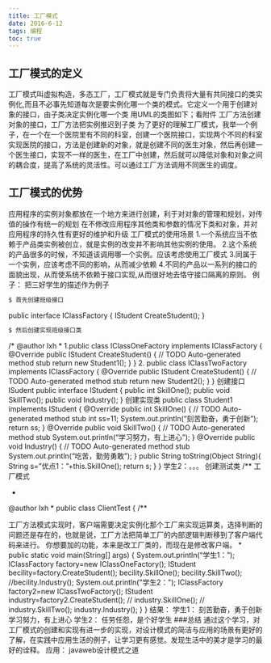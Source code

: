 ```yaml
---
title: 工厂模式
date: 2016-6-12
tags: 编程
toc: true
---
```


## 工厂模式的定义
工厂模式叫虚拟构造，多态工厂，工厂模式就是专门负责将大量有共同接口的类实例化,而且不必事先知道每次是要实例化哪一个类的模式。它定义一个用于创建对象的接口，由子类决定实例化哪一个类
用UML的类图如下；看附件
工厂方法创建对象的接口，工厂方法把实例推迟到子类
为了更好的理解工厂模式，我举一个例子，在一个在一个医院里有不同的科室，创建一个医院接口，实现两个不同的科室实现医院的接口，方法是创建新的对象，就是创建不同的医生对象，然后再创建一个医生接口，实现不一样的医生，在工厂中创建，然后就可以降低对象和对象之间的耦合度，提高了系统的灵活性。可以通过工厂方法调用不同医生的调度。
<!--more-->
## 工厂模式的优势
应用程序的实例对象都放在一个地方来进行创建，利于对对象的管理和规划，对传值的操作有统一的规划
在不修改应用程序其他类和参数的情况下类和对象，并对应用程序的持久性有更好的维护和升级
工厂模式的使用场景
1.一个系统应当不依赖于产品类实例被创立，就是实例的改变并不影响其他实例的使用。
2.这个系统的产品很多的时候，不知道该调用哪一个实例。应该考虑使用工厂模式
3.同属于一个实例，应该考虑不同的影响，从而减少依赖
4.不同的产品以一系列的接口的面貌出现，从而使系统不依赖于接口实现,从而很好地去恪守接口隔离的原则。
例子：
把三好学生的描述作为例子

``` bash
$ 首先创建班级接口
```


public interface IClassFactory {
IStudent CreateStudent();
}

``` bash
$ 然后创建实现班级接口类
```



/*
@author lxh
*
1.public class IClassOneFactory implements IClassFactory {
@Override
public IStudent CreateStudent() {
// TODO Auto-generated method stub
return new Student1();
}
}
2.
public class IClassTwoFactory implements IClassFactory {
@Override
public IStudent CreateStudent() {
// TODO Auto-generated method stub
return new Student2();
}
}
创建接口ISudent
public interface IStudent {
public int SkillOne();
public void SkillTwo();
public void Industry();
}
创建实现类
public class Student1 implements IStudent {
@Override
public int SkillOne() {
// TODO Auto-generated method stub
int ss=11;
System.out.println(“刻苦勤奋，勇于创新”);
return ss;
}
@Override
public void SkillTwo() {
// TODO Auto-generated method stub
System.out.println(“学习努力，有上进心”);
}
@Override
public void Industry() {
// TODO Auto-generated method stub
System.out.println(“吃苦，勤劳勇敢”);
}
public String toString(Object String){
String s=”优点1：”+this.SkillOne();
return s;
}
}
学生2：。。。
创建测试类
/**
工厂模式

*
@author lxh
*
public class ClientTest {
/**

工厂方法模式实现时，客户端需要决定实例化那个工厂来实现运算类，选择判断的问题还是存在的，也就是说，工厂方法把简单工厂的内部逻辑判断移到了客户端代码来进行。
你想要加的功能，本来是改工厂类的，而现在是修改客户端。
*
public static void main(String[] args) {
System.out.println(“学生1：”);
 IClassFactory factory=new IClassOneFactory();
IStudent becility=factory.CreateStudent();
becility.SkillOne();
becility.SkillTwo();
//becility.Industry();
System.out.println("学生2：");
IClassFactory factory2=new IClassTwoFactory();
IStudent industry=factory2.CreateStudent();
// industry.SkillOne();
// industry.SkillTwo();
industry.Industry();
}
}
结果：
学生1：
刻苦勤奋，勇于创新
学习努力，有上进心
学生2：
任劳任怨，是个好学生
###总结
通过这个学习，对工厂模式的创建和实现有进一步的实现，对设计模式的简洁与应用的场景有更好的了解，在实践中应用生活的例子，让学习更有感觉。发现生活中的美才是学习的最好的诠释。
应用：
javaweb设计模式之道
